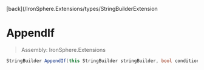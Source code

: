 ﻿

[back](/IronSphere.Extensions/types/StringBuilderExtension

# AppendIf

> Assembly: IronSphere.Extensions

```csharp
StringBuilder AppendIf(this StringBuilder stringBuilder, bool condition, string textToAppend)
```



 